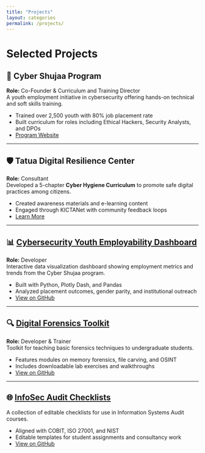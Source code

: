 ```yaml
---
title: "Projects"
layout: categories
permalink: /projects/
---
```


# Selected Projects

## 🚀 Cyber Shujaa Program  
**Role:** Co-Founder & Curriculum and Training Director  
A youth employment initiative in cybersecurity offering hands-on technical and soft skills training.  
- Trained over 2,500 youth with 80% job placement rate  
- Built curriculum for roles including Ethical Hackers, Security Analysts, and DPOs  
- [Program Website](https://www.cybershujaa.org)

---

## 🛡️ Tatua Digital Resilience Center  
**Role:** Consultant  
Developed a 5-chapter **Cyber Hygiene Curriculum** to promote safe digital practices among citizens.  
- Created awareness materials and e-learning content  
- Engaged through KICTANet with community feedback loops  
- [Learn More](https://www.kictanet.or.ke)

---

## 📊 [Cybersecurity Youth Employability Dashboard](https://github.com/YOUR_USERNAME/cyber-employment-dashboard)  
**Role:** Developer  
Interactive data visualization dashboard showing employment metrics and trends from the Cyber Shujaa program.  
- Built with Python, Plotly Dash, and Pandas  
- Analyzed placement outcomes, gender parity, and institutional outreach  
- [View on GitHub](https://github.com/YOUR_USERNAME/cyber-employment-dashboard)

---

## 🔍 [Digital Forensics Toolkit](https://github.com/YOUR_USERNAME/forensics-toolkit)  
**Role:** Developer & Trainer  
Toolkit for teaching basic forensics techniques to undergraduate students.  
- Features modules on memory forensics, file carving, and OSINT  
- Includes downloadable lab exercises and walkthroughs  
- [View on GitHub](https://github.com/YOUR_USERNAME/forensics-toolkit)

---

## 🌐 [InfoSec Audit Checklists](https://github.com/YOUR_USERNAME/infosec-audit-checklists)  
A collection of editable checklists for use in Information Systems Audit courses.  
- Aligned with COBIT, ISO 27001, and NIST  
- Editable templates for student assignments and consultancy work  
- [View on GitHub](https://github.com/YOUR_USERNAME/infosec-audit-checklists)
